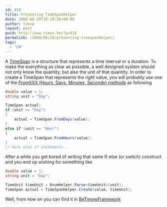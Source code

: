 ```yaml
---
id: 418
title: Presenting TimeSpanHelper
date: 2008-08-20T19:19:56+00:00
author: timvw
layout: post
guid: http://www.timvw.be/?p=418
permalink: /2008/08/20/presenting-timespanhelper/
tags:
  - 'C#'
---
```

A [TimeSpan](http://msdn.microsoft.com/en-us/library/system.timespan.aspx) is a structure that represents a time interval or a duration. To make the everything as clear as possible, a well designed system should not only know the quantity, but also the unit of that quantity. In order to create a TimeSpan that represents the right value, you will probably use one of the [FromXXX (Hours, Days, Minutes, Seconds) methods](http://msdn.microsoft.com/en-us/library/system.timespan_methods.aspx) as following

```csharp
double value = 1;
string unit = "Day";

TimeSpan actual;
if (unit == "Day")
{
	actual = TimeSpan.FromDays(value);
}
else if (unit == "Hour")
{
	actual = TimeSpan.FromHours(value);
}
// more else if statements...
```

After a while you get bored of writing that same if-else (or switch) construct and you end up wishing for something like

```csharp
double value = 1;
string unit = "Day";

TimeUnit timeUnit = EnumHelper.Parse<timeUnit>(unit);
TimeSpan actual = TimeSpanHelper.Create(value, timeUnit);
```

Well, from now on you can find it in [BeTimvwFramework](http://www.codeplex.com/BeTimvwFramework)
